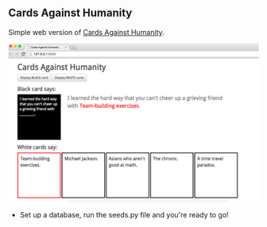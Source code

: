 Cards Against Humanity
--------------------------------------------

Simple web version of [Cards Against Humanity](https://cardsagainsthumanity.com/).

![Screenshot](CAH.png)

* Set up a database, run the seeds.py file and you're ready to go!

